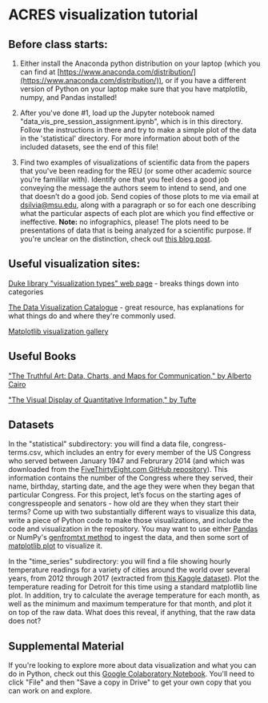 # ACRES visualization tutorial

## Before class starts:

1. Either install the Anaconda python distribution on your laptop (which you can find at [https://www.anaconda.com/distribution/](https://www.anaconda.com/distribution/)), or if you have a different version of Python on your laptop make sure that you have matplotlib, numpy, and Pandas installed!

2. After you've done #1, load up the Jupyter notebook  named "data\_vis\_pre\_session\_assignment.ipynb", which is in this directory.  Follow the instructions in there and try to make a simple plot of the data in the 'statistical' directory. For more information about both of the included datasets, see the end of this file!

3. Find two examples of visualizations of scientific data from the papers that you've been reading for the REU (or some other academic source you're famililar with).  Identify one that you feel does a good job conveying the message the authors seem to intend to send, and one that doesn’t do a good job.  Send copies of those plots to me via email at [dsilvia@msu.edu](mailto:dsilvia@msu.edu), along with a paragraph or so for each one describing what the particular aspects of each plot are which you find effective or ineffective.  **Note:** no infographics, please!  The plots need to be presentations of data that is being analyzed for a scientific purpose.  If you're unclear on the distinction, check out [this blog post](https://blog.prototypr.io/getting-it-right-why-infographics-are-not-the-same-as-data-visualizations-a23da7de745e).

## Useful visualization sites:

[Duke library "visualization types" web page](https://guides.library.duke.edu/datavis/vis_types) - breaks things down into categories

[The Data Visualization Catalogue](https://datavizcatalogue.com/) - great resource, has explanations for what things do and where they're commonly used.

[Matplotlib visualization gallery](https://matplotlib.org/stable/gallery/index.html)

## Useful Books

["The Truthful Art: Data, Charts, and Maps for Communication," by Alberto Cairo](https://www.amazon.com/Truthful-Art-Data-Charts-Communication/dp/0321934075/)

["The Visual Display of Quantitative Information," by Tufte](https://www.amazon.com/Visual-Display-Quantitative-Information/dp/0961392142/)

## Datasets

In the "statistical" subdirectory:  you will find a data file, congress-terms.csv, which includes an entry for every member of the US Congress who served between January 1947 and Februrary 2014 (and which was downloaded from the [FiveThirtyEight.com GitHub repository](https://github.com/fivethirtyeight/data/tree/master/congress-age)). This information contains the number of the Congress where they served, their name, birthday, starting date, and the age they were when they began that particular Congress.  For this project, let’s focus on the starting ages of congresspeople and senators - how old are they when they start their terms?  Come up with two substantially different ways to visualize this data, write a piece of Python code to make those visualizations, and include the code and visualization in the repository.  You may want to use either [Pandas](https://pandas.pydata.org/) or NumPy's [genfromtxt method](https://numpy.org/doc/stable/reference/generated/numpy.genfromtxt.html) to ingest the data, and then some sort of [matplotlib plot](https://matplotlib.org/stable/gallery/index.html) to visualize it.  

In the "time_series" subdirectory: you will find a file showing hourly temperature readings for a variety of cities around the world over several years, from 2012 through 2017 (extracted from [this Kaggle dataset](https://www.kaggle.com/selfishgene/historical-hourly-weather-data)). Plot the temperature reading for Detroit for this time using a standard matplotlib line plot. In addition, try to calculate the average temperature for each month, as well as the minimum and maximum temperature for that month, and plot it on top of the raw data. What does this reveal, if anything, that the raw data does not?

## Supplemental Material

If you're looking to explore more about data visualization and what you can do in Python, check out this [Google Colaboratory Notebook](https://colab.research.google.com/drive/1eIrnLr4OtQ-Le5OReP0JKLFWT3Xs78pp?usp=sharing). You'll need to click "File" and then "Save a copy in Drive" to get your own copy that you can work on and explore.
